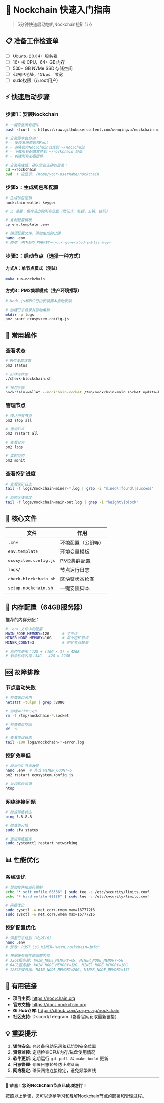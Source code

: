 # 🚀 Nockchain 快速入门指南

> 5分钟快速启动您的Nockchain挖矿节点

## 📋 准备工作检查单

- [ ] Ubuntu 20.04+ 服务器
- [ ] 16+ 核 CPU，64+ GB 内存
- [ ] 500+ GB NVMe SSD 存储空间
- [ ] 公网IP地址，1Gbps+ 带宽
- [ ] sudo权限（非root用户）

## ⚡ 快速启动步骤

### 步骤1：安装Nockchain

```bash
# 一键安装所有组件
bash <(curl -s https://raw.githubusercontent.com/wenqingyu/nockchain-mining-script/v2/setup-nockchain.sh)

# 安装脚本会自动：
# - 安装系统依赖和Rust
# - 克隆官方Nockchain仓库到 ~/nockchain
# - 下载所有配置文件到 ~/nockchain 目录
# - 构建所有必要组件

# 安装完成后，确认您在正确的目录：
cd ~/nockchain
pwd  # 应显示: /home/your-username/nockchain
```

### 步骤2：生成钱包和配置

```bash
# 生成钱包密钥
nockchain-wallet keygen

# ⚠️ 重要：保存输出的所有信息（助记词、私钥、公钥、链码）

# 复制配置模板
cp env.template .env

# 编辑配置文件，添加生成的公钥
nano .env
# 修改: MINING_PUBKEY=<your-generated-public-key>
```

### 步骤3：启动节点（选择一种方式）

#### 方式A：单节点模式（测试）
```bash
make run-nockchain
```

#### 方式B：PM2集群模式（生产环境推荐）
```bash
# Node.js和PM2已由安装脚本自动安装

# 创建日志目录并启动集群
mkdir -p logs
pm2 start ecosystem.config.js
```

## 🔄 常用操作

### 查看状态
```bash
# PM2集群状态
pm2 status

# 区块链状态
./check-blockchain.sh

# 钱包余额
nockchain-wallet --nockchain-socket /tmp/nockchain-main.socket update-balance
```

### 管理节点
```bash
# 停止所有节点
pm2 stop all

# 重启节点
pm2 restart all

# 查看日志
pm2 logs

# 实时监控
pm2 monit
```

### 查看挖矿进度
```bash
# 查看挖矿日志
tail -f logs/nockchain-miner-*.log | grep -i "mined\|found\|success"

# 监控区块高度
tail -f logs/nockchain-main-out.log | grep -i "height\|block"
```

## 🎯 核心文件

| 文件 | 作用 |
|------|------|
| `.env` | 环境配置（公钥等） |
| `env.template` | 环境变量模板 |
| `ecosystem.config.js` | PM2集群配置 |
| `logs/` | 节点运行日志 |
| `check-blockchain.sh` | 区块链状态检查 |
| `setup-nockchain.sh` | 一键安装脚本 |

## 💾 内存配置（64GB服务器）

推荐的内存分配：
```bash
# .env 文件中的配置
MAIN_NODE_MEMORY=12G      # 主节点
MINER_NODE_MEMORY=10G     # 每个挖矿节点
MINER_COUNT=3             # 挖矿节点数量

# 总内存使用：12G + (10G × 3) = 42GB
# 剩余系统内存：64G - 42G = 22GB
```

## 🆘 故障排除

### 节点启动失败
```bash
# 检查端口占用
netstat -tulpn | grep :8080

# 清理socket文件
rm -f /tmp/nockchain-*.socket

# 检查磁盘空间
df -h

# 查看错误日志
tail -100 logs/nockchain-*-error.log
```

### 挖矿效率低
```bash
# 增加挖矿节点数量
nano .env  # 修改 MINER_COUNT=5
pm2 restart ecosystem.config.js

# 监控系统资源
htop
```

### 网络连接问题
```bash
# 检查网络状态
ping 8.8.8.8

# 检查防火墙
sudo ufw status

# 重启网络服务
sudo systemctl restart networking
```

## 📊 性能优化

### 系统调优
```bash
# 增加文件描述符限制
echo "* soft nofile 65536" | sudo tee -a /etc/security/limits.conf
echo "* hard nofile 65536" | sudo tee -a /etc/security/limits.conf

# 网络优化
sudo sysctl -w net.core.rmem_max=16777216
sudo sysctl -w net.core.wmem_max=16777216
```

### 挖矿配置优化
```bash
# 调整日志级别（减少I/O）
nano .env
# 修改: RUST_LOG_MINER="warn,nockchain=info"

# 根据服务器性能调整内存
# 32GB服务器: MAIN_NODE_MEMORY=6G, MINER_NODE_MEMORY=5G
# 64GB服务器: MAIN_NODE_MEMORY=12G, MINER_NODE_MEMORY=10G
# 128GB服务器: MAIN_NODE_MEMORY=20G, MINER_NODE_MEMORY=15G
```

## 🔗 有用链接

- **项目主页**: https://nockchain.org
- **官方文档**: https://docs.nockchain.org  
- **GitHub仓库**: https://github.com/zorp-corp/nockchain
- **社区支持**: Discord/Telegram（查看官网获取最新链接）

## 💡 重要提示

1. **钱包安全**: 务必备份助记词和私钥到安全位置
2. **资源监控**: 定期检查CPU/内存/磁盘使用情况
3. **软件更新**: 定期运行 `git pull && make build` 更新
4. **日志管理**: 设置日志轮转防止磁盘满
5. **网络稳定**: 确保网络连接稳定，避免频繁断线

---

**🎉 恭喜！您的Nockchain节点已成功运行！**

按照以上步骤，您可以逐步学习和理解Nockchain节点的部署和管理过程。 